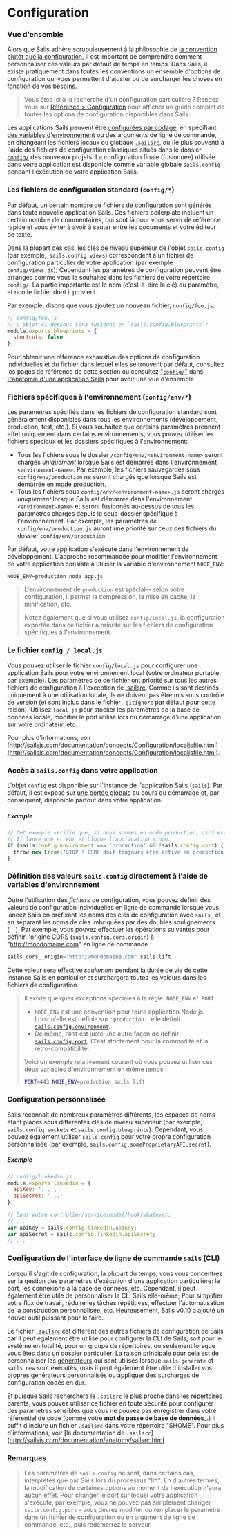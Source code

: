 # Configuration

### Vue d'ensemble

Alors que Sails adhère scrupuleusement à la philosophie de [la convention plutôt que la configuration](https://fr.wikipedia.org/wiki/Convention_plut%C3%B4t_que_configuration), il est important de comprendre comment personnaliser ces valeurs par défaut de temps en temps. Dans Sails, il existe pratiquement dans toutes les conventions un ensemble d'options de configuration qui vous permettent d'ajuster ou de surcharger les choses en fonction de vos besoins.

> Vous êtes ici à la recherche d'un configuration particuliére ? Rendez-vous sur [Référence > Configuration](sailsjs.com/docs/reference/configuration) pour afficher un guide complet de toutes les options de configuration disponibles dans Sails.

Les applications Sails peuvent être [configurées par codage](https://github.com/mikermcneil/sails-generate-new-but-like-express/blob/master/templates/app.js#L15), en spécifiant [des variables d'environnement](https://fr.wikipedia.org/wiki/Variable_d%27environnement) ou des arguments de ligne de commande, en changeant les fichiers locaux ou globaux [`.sailsrc`](http://sailsjs.com/documentation/anatomy/sailsrc.html ), ou (le plus souvent) à l'aide des fichiers de configuration classiques situés dans le dossier [`config/`](http://sailsjs.com/documentation/anatomy/config) des nouveaux projets. La configuration finale (fusionnée) utilisée dans votre application est disponible comme variable globale `sails.config` pendant l'exécution de votre application Sails.

### Les fichiers de configuration standard (`config/*`)

Par défaut, un certain nombre de fichiers de configuration sont générés dans toute nouvelle application Sails. Ces fichiers boilerplate incluent un certain nombre de commentaires, qui sont là pour vous servir de référence rapide et vous éviter à avoir à sauter entre les documents et votre éditeur de texte.

Dans la plupart des cas, les clés de niveau supérieur de l'objet `sails.config` (par exemple,` sails.config.views`) correspondent à un fichier de configuration particulier de votre application (par exemple `config/views.js`); Cependant les paramètres de configuration peuvent être arrangés comme vous le souhaitez dans les fichiers de votre répertoire `config/`. La partie importante est le nom (c'est-à-dire la clé) du paramètre, et non le fichier dont il provient.

Par exemple, disons que vous ajoutez un nouveau fichier, `config/foo.js`:

```js
// config/foo.js
// L'objet ci-dessous sera fusionné en `sails.config.blueprints`:
module.exports.blueprints = {
  shortcuts: false
};
```
Pour obtenir une référence exhaustive des options de configuration individuelles et du fichier dans lequel elles se trouvent par défaut, consultez les pages de référence de cette section ou consultez ["`config/`"](http://sailsjs.com/documentation/anatomy/config) dans [L'anatomie d'une application Sails](http://sailsjs.com/documentation/anatomy) pour avoir une vue d'ensemble.

### Fichiers spécifiques à l'environnement (`config/env/*`)

Les paramètres spécifiés dans les fichiers de configuration standard sont généralement disponibles dans tous les environnements (développement, production, test, etc.). Si vous souhaitez que certains paramètres prennent effet uniquement dans certains environnements, vous pouvez utiliser les fichiers spéciaux et les dossiers spécifiques à l'environnement:

* Tous les fichiers sous le dossier `/config/env/<environment-name>` seront chargés *uniquement* lorsque Sails est démarrée dans l'environnement `<environment-name>`. Par exemple, les fichiers sauvegardés sous `config/env/production` ne seront chargés que lorsque Sails est démarrée en mode production.
* Tous les fichiers sous `config/env/<environment-name>.js` seront chargés *uniquement* lorsque Sails est démarrée dans l'environnement `<environment-name>` et seront fusionnés au-dessus de tous les paramètres chargés depuis le sous-dossier spécifique à l'environnement. Par exemple, les paramètres de `config/env/production.js` auront une priorité sur ceux des fichiers du dossier `config/env/production`.

Par défaut, votre application s'exécute dans l'environnement de développement. L'approche recommandée pour modifier l'environnement de votre application consiste à utiliser la variable d'environnement `NODE_ENV`:
```
NODE_ENV=production node app.js
```

> L'environnement de `production` est spécial-- selon votre configuration, il permet la compression, la mise en cache, la minification, etc.
>
> Notez également que si vous utilisez `config/local.js`, la configuration exportée dans ce fichier a priorité sur les fichiers de configuration spécifiques à l'environnement.

### Le fichier `config / local.js`

Vous pouvez utiliser le fichier `config/local.js` pour configurer une application Sails pour votre environnement local (votre ordinateur portable, par exemple). Les paramètres de ce fichier ont priorité sur tous les autres fichiers de configuration à l'exception de [.sailsrc](http://sailsjs.com/documentation/concepts/Configuration/usingsailsrcfiles.html). Comme ils sont destinés uniquement à une utilisation locale, ils ne doivent pas être mis sous contrôle de version (et sont inclus dans le fichier `.gitignore` par défaut pour cette raison). Utilisez `local.js` pour stocker les paramètres de la base de données locale, modifier le port utilisé lors du démarrage d'une application sur votre ordinateur, etc.

Pour plus d'informations, voir [http://sailsjs.com/documentation/concepts/Configuration/localjsfile.html](http://sailsjs.com/documentation/concepts/Configuration/localjsfile.html).

### Accès à `sails.config` dans votre application

L'objet `config` est disponible sur l'instance de l'application Sails (`sails`). Par défaut, il est exposé sur [une portée globale](http://sailsjs.com/documentation/concepts/Globals) au cours du démarrage et, par conséquent, disponible partout dans votre application.

##### Example
```javascript
// Cet exemple vérifie que, si nous sommes en mode production, csrf est activé.
// Il lance une erreur et bloque l'application sinon.
if (sails.config.environment === 'production' && !sails.config.csrf) {
  throw new Error('STOP ! CSRF doit toujours être activé en production !');
}
```

### Définition des valeurs `sails.config` directement à l'aide de variables d'environnement

Outre l'utilisation des _fichiers_ de configuration, vous pouvez définir des valeurs de configuration individuelles en ligne de commande lorsque vous lancez Sails en préfixant les noms des clés de configuration avec `sails_` et en séparant les noms de clés imbriquées par des doubles soulignements (`__`). Par exemple, vous pouvez effectuer les opérations suivantes pour définir l'origine [CORS](http://sailsjs.com/documentation/concepts/security/cors) (`sails.config.cors.origin`) à "http://mondomaine.com" en ligne de commande :

```javascript
sails_cors__origin="http://mondomaine.com" sails lift
```
Cette valeur sera effective _seulement_ pendant la durée de vie de cette instance Sails en particulier et surchargera toutes les valeurs dans les fichiers de configuration.

> Il existe quelques exceptions spéciales à la règle: `NODE_ENV` et` PORT`.
> + `NODE_ENV` est une convention pour toute application Node.js. Lorsqu'elle est définie sur `'production'`, elle définit [`sails.config.environment`](http://sailsjs.com/documentation/reference/configuration/sails-config#?sailsconfigenvironment).
> + De même, `PORT` est juste une autre façon de définir [`sails.config.port`](http://sailsjs.com/documentation/reference/configuration/sails-config#?sailsconfigport). C'est strictement pour la commodité et la retro-compatibilité.
>
> Voici un exemple relativement courant où vous pouvez utiliser ces deux variables d'environnement en même temps :
>
> ```bash
> PORT=443 NODE_ENV=production sails lift
> ```

### Configuration personnalisée
Sails reconnaît de nombreux paramètres différents, les espaces de noms étant placés sous différentes clés de niveau supérieur (par exemple, `sails.config.sockets` et `sails.config.blueprints`). Cependant, vous pouvez également utiliser `sails.config` pour votre propre configuration personnalisée (par exemple, `sails.config.someProprietaryAPI.secret`).

##### Exemple

```javascript
// config/linkedin.js
module.exports.linkedin = {
  apiKey: '...',
  apiSecret: '...'
};
```

```javascript
// Dans votre controller/service/model/hook/whatever:
// ...
var apiKey = sails.config.linkedin.apiKey;
var apiSecret = sails.config.linkedin.apiSecret;
// ...
```

### Configuration de l'interface de ligne de commande `sails` (CLI)

Lorsqu'il s'agit de configuration, la plupart du temps, vous vous concentrez sur la gestion des paramètres d'exécution d'une application particulière: le port, les connexions à la base de données, etc. Cependant, il peut également être utile de personnaliser la CLI Sails elle-même; Pour simplifier votre flux de travail, réduire les tâches répétitives, effectuer l'automatisation de la construction personnalisée, etc. Heureusement, Sails v0.10 a ajouté un nouvel outil puissant pour le faire.

Le fichier [`.sailsrc`](http://sailsjs.com/documentation/anatomy/sailsrc.html) est différent des autres fichiers de configuration de Sails car il peut également être utilisé pour configurer la CLI de Sails, soit pour le système en totalité, pour un groupe de répertoires, ou seulement lorsque vous êtes dans un dossier particulier. La raison principale pour cela est de personnaliser les [générateurs](http://sailsjs.com/documentation/concepts/extended-sails/Generators) qui sont utilisés lorsque `sails generate` et `sails new` sont exécutés, mais il peut également être utile d'installer vos propres générateurs personnalisés ou appliquer des surcharges de configuration codés en dur.

Et puisque Sails recherchera le `.sailsrc` le plus proche dans les répertoires parents, vous pouvez utiliser ce fichier en toute sécurité pour configurer des paramètres sensibles que vous ne pouvez pas enregistrer dans votre référentiel de code (comme votre **mot de passe de base de données**_.) Il suffit d'inclure un fichier `.sailsrc` dans votre répertoire "$HOME". Pour plus d'informations, voir [la documentation de `.sailsrc`] (http://sailsjs.com/documentation/anatomy/sailsrc.html.

### Remarques
> Les paramètres de `sails.config` ne sont, dans certains cas, interprétés que par Sails lors du processus "lift". En d'autres termes, la modification de certaines options au moment de l'exécution n'aura aucun effet. Pour changer le port sur lequel votre application s'exécute, par exemple, vous ne pouvez pas simplement changer `sails.config.port` - vous devrez modifier ou remplacer le paramètre dans un fichier de configuration ou en argument de ligne de commande, etc., puis redémarrez le serveur.

<docmeta name="displayName" value="Configuration">
